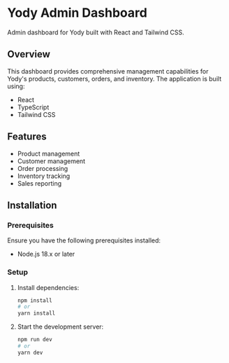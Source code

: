# Yody Admin Dashboard

Admin dashboard for Yody built with React and Tailwind CSS.

## Overview

This dashboard provides comprehensive management capabilities for Yody's products, customers, orders, and inventory. The application is built using:

- React
- TypeScript
- Tailwind CSS

## Features

- Product management
- Customer management
- Order processing
- Inventory tracking
- Sales reporting

## Installation

### Prerequisites

Ensure you have the following prerequisites installed:

- Node.js 18.x or later

### Setup

1. Install dependencies:

   ```bash
   npm install
   # or
   yarn install
   ```

2. Start the development server:
   ```bash
   npm run dev
   # or
   yarn dev
   ```
